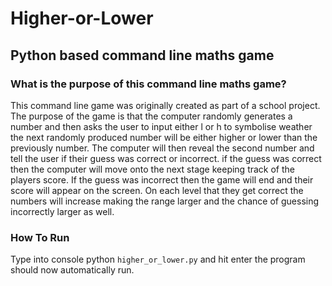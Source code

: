 # Higher-or-Lower
## Python based command line maths game


### What is the purpose of this command line maths game?

This command line game was originally created as part of a school project.
The purpose of the game is that the computer randomly generates a number and then 
asks the user to input either l or h to symbolise weather the next randomly produced
number will be either higher or lower than the previously number. The computer will 
then reveal the second number and tell the user if their guess was correct or incorrect.
if the guess was correct then the computer will move onto the next stage keeping track
of the players score. If the guess was incorrect then the game will end and their score will
appear on the screen. On each level that they get correct the numbers will increase making 
the range larger and the chance of guessing incorrectly larger as well.

### How To Run

Type into console python `higher_or_lower.py` and hit enter
the program should now automatically run.